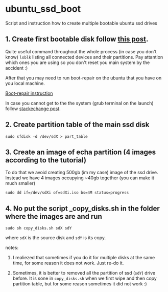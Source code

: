 # ubuntu_ssd_boot
Script and instruction how to create multiple bootable ubuntu ssd drives

## 1. Create first bootable disk follow [this post](https://campus-rover.gitbook.io/lab-notebook/infrastructure/ssd-instructions).
Quite useful command throughout the whole process (in case you don't know) `lsblk` listing all connected devices and their partitions.
Pay attantion which ones you are using so you don't reset you main system by the accident :)

After that you may need to run boot-repair on the ubuntu that you have on you local machine. 


[Boot-repair instruction](https://help.ubuntu.com/community/Boot-Repair)

In case you cannot get to the the system (grub terminal on the launch) follow [stackechange post](https://unix.stackexchange.com/questions/329926/grub-starts-in-command-line-after-reboot/330852#330852).

## 2. Create partition table of the main ssd disk

`sudo sfdisk -d /dev/sdX > part_table` 

## 3. Create an image of echa partition (4 images according to the tutorial)
To do that we avoid creating 500gb (im my case) image of the ssd drive. Instead we have 4 images occupying ~40gb together (you can make it much smaller)


`sudo dd if=/dev/sdXi of=sdXi.iso bs=4M status=progress`


## 4. No put the script _copy_disks.sh in the folder where the images are and run

`sudo sh copy_disks.sh sdX sdY` 

where `sdX` is the source disk and `sdY` is its copy.

notes:

1. I realiezed that sometimes if you do it for multiple disks at the same time, for some reason it does not work. Just re-do it.

2. Sometimes, it is better to removed all the partition of ssd (`sdY`) drive before. It is sone in `copy_disks.sh` when we first wipe and then copy partition table, but for some reason sometimes it did not work :)
